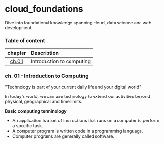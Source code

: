# cloud_foundations
Dive into foundational knowledge spanning cloud, data science and web development.

### Table of content
|chapter|Description|
|:-----:|:----------|
|[ch.01](#ch.01)| Introduction to computing |

### <a id="ch.01"></a> ch. 01 - Introduction to Computing

"Technology is part of your current daily life and your digital world"

In today's world, we can use technology to extend our activities beyond physical, geographical and time limits. 

**Basic computing terminology**
- An application is a set of instructions that runs on a computer to perform a specific task.
- A computer program is written code in a programming language.
- Computer programs are generally called software.
